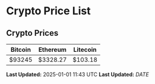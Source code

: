 # Crypto Price List

## Crypto Prices
| Bitcoin | Ethereum | Litecoin |
| ------- | -------- | -------- |
| $93245 | $3328.27 | $103.18 |
**Last Updated:** 2025-01-01 11:43 UTC
**Last Updated:** $DATE$
